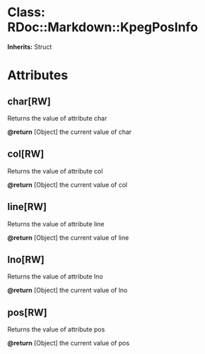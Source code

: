 # Class: RDoc::Markdown::KpegPosInfo
**Inherits:** Struct
    



# Attributes
## char[RW] [](#attribute-i-char)
Returns the value of attribute char

**@return** [Object] the current value of char

## col[RW] [](#attribute-i-col)
Returns the value of attribute col

**@return** [Object] the current value of col

## line[RW] [](#attribute-i-line)
Returns the value of attribute line

**@return** [Object] the current value of line

## lno[RW] [](#attribute-i-lno)
Returns the value of attribute lno

**@return** [Object] the current value of lno

## pos[RW] [](#attribute-i-pos)
Returns the value of attribute pos

**@return** [Object] the current value of pos


